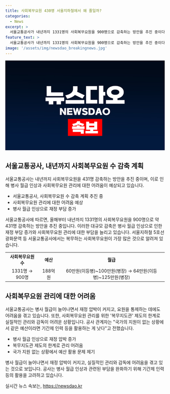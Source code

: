 ```yaml
---
title: 사회복무요원 430명 서울지하철에서 왜 줄일까?
categories:
  - News
excerpt: >
  서울교통공사가 내년까지 1331명의 사회복무요원을 900명으로 감축하는 방안을 추진 중이다. 이는 병사 월급 상승으로 인한 재정 압박과 관리 부담 때문으로 보인다. 복무기간 동안 발생한 일탈 행위와 복무지도관 제도의 한계 등으로 인해 관리와 감독이 어려워진 상황이다. 2008년 소집된 사회복무요원 중 16년 간 행방불명 후 소집 해제된 사례도 발생했다. 150자 요약에는 요원 감축 계획과 병사 월급 상승으로 인한 부담, 복무지도관 한계 등의 어려움을 간략히 언급하여 사람들의 호기심을 자극해야 한다.
feature_text: >
  서울교통공사가 내년까지 1331명의 사회복무요원을 900명으로 감축하는 방안을 추진 중이다. 이는 병사 월급 상승으로 인한 재정 압박과 관리 부담 때문으로 보인다. 복무기간 동안 발생한 일탈 행위와 복무지도관 제도의 한계 등으로 인해 관리와 감독이 어려워진 상황이다. 2008년 소집된 사회복무요원 중 16년 간 행방불명 후 소집 해제된 사례도 발생했다. 150자 요약에는 요원 감축 계획과 병사 월급 상승으로 인한 부담, 복무지도관 한계 등의 어려움을 간략히 언급하여 사람들의 호기심을 자극해야 한다.
image: '/assets/img/newsdao_breakingnews.jpg'
---
```


<p><img src="/assets/img/newsdao_breakingnews.jpg" alt="cryptoinkorea 속보" /></p>

<h2 data-ke-size="size26">서울교통공사, 내년까지 사회복무요원 수 감축 계획</h2>

<p data-ke-size="size16">서울교통공사는 내년까지 사회복무요원을 431명 감축하는 방안을 추진 중이며, 이로 인해 병사 월급 인상과 사회복무요원 관리에 대한 어려움이 예상되고 있습니다.</p>

<ul>
    <li>서울교통공사, 사회복무요원 수 감축 계획 추진 중</li>
    <li>사회복무요원 관리에 대한 어려움 예상</li>
    <li>병사 월급 인상으로 재정 부담 증가</li>
</ul>

<p data-ke-size="size16">서울교통공사에 따르면, 올해부터 내년까지 1331명의 사회복무요원을 900명으로 약 431명 감축하는 방안을 추진 중입니다. 이러한 대규모 감축은 병사 월급 인상으로 인한 재정 부담 증가와 사회복무요원 관리에 대한 부담을 늘리고 있습니다. 서울지하철 5호선 광화문역 등 서울교통공사에서는 복무하는 사회복무요원이 가장 많은 것으로 알려져 있습니다.</p>

<table>
    <tr>
        <td style="text-align: center; height: 17px;"><b>사회복무요원 수</b></td>
        <td style="text-align: center; height: 17px;"><b>예산</b></td>
        <td style="text-align: center; height: 17px;"><b>월급</b></td>
    </tr>
    <tr>
        <td style="text-align: center; height: 17px;">1331명 → 900명</td>
        <td style="text-align: center; height: 17px;">188억원</td>
        <td style="text-align: center; height: 17px;">60만원(이등병)~100만원(병장) → 64만원(이등병)~125만원(병장)</td>
    </tr>
</table>

<h2 data-ke-size="size26">사회복무요원 관리에 대한 어려움</h2>

<p data-ke-size="size16">서울교통공사는 병사 월급이 늘어나면서 재정 압박이 커지고, 요원을 통제하는 데에도 어려움을 겪고 있습니다. 또한, 사회복무요원 관리를 위한 '복무지도관' 제도의 한계로 실질적인 관리와 감독이 어려운 상황입니다. 공사 관계자는 "국가의 지원이 없는 상황에서 같은 예산이라면 기간제 인력 등을 활용하는 게 낫다"고 전했습니다.</p>

<ul>
    <li>병사 월급 인상으로 재정 압박 증가</li>
    <li>복무지도관 제도의 한계로 관리 어려움</li>
    <li>국가 지원 없는 상황에서 예산 활용 문제 제기</li>
</ul>

<p data-ke-size="size16">병사 월급이 늘어나면서 재정 압박이 커지고, 실질적인 관리와 감독에 어려움을 겪고 있는 것으로 보입니다. 공사는 병사 월급 인상과 관련된 부담을 완화하기 위해 기간제 인력 등의 활용을 고려하고 있습니다.</p>
실시간 뉴스 속보는, <a href="https://newsdao.kr" rel="dofollow">https://newsdao.kr</a>



